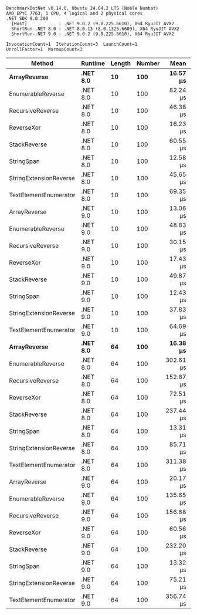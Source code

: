 ```

BenchmarkDotNet v0.14.0, Ubuntu 24.04.2 LTS (Noble Numbat)
AMD EPYC 7763, 1 CPU, 4 logical and 2 physical cores
.NET SDK 9.0.200
  [Host]            : .NET 9.0.2 (9.0.225.6610), X64 RyuJIT AVX2
  ShortRun-.NET 8.0 : .NET 8.0.13 (8.0.1325.6609), X64 RyuJIT AVX2
  ShortRun-.NET 9.0 : .NET 9.0.2 (9.0.225.6610), X64 RyuJIT AVX2

InvocationCount=1  IterationCount=3  LaunchCount=1  
UnrollFactor=1  WarmupCount=3  

```
| Method                 | Runtime  | Length | Number | Mean      | Error       | StdDev    | Median     | Min        | Max       | Allocated |
|----------------------- |--------- |------- |------- |----------:|------------:|----------:|-----------:|-----------:|----------:|----------:|
| **ArrayReverse**           | **.NET 8.0** | **10**     | **100**    |  **16.57 μs** |   **208.96 μs** | **11.454 μs** |  **10.104 μs** |   **9.803 μs** |  **29.79 μs** |  **10.09 KB** |
| EnumerableReverse      | .NET 8.0 | 10     | 100    |  82.24 μs |   178.41 μs |  9.779 μs |  79.392 μs |  74.203 μs |  93.13 μs |  25.72 KB |
| RecursiveReverse       | .NET 8.0 | 10     | 100    |  46.38 μs |   290.03 μs | 15.897 μs |  39.894 μs |  34.745 μs |  64.49 μs |  33.53 KB |
| ReverseXor             | .NET 8.0 | 10     | 100    |  16.23 μs |   141.37 μs |  7.749 μs |  13.745 μs |  10.028 μs |  24.92 μs |  10.09 KB |
| StackReverse           | .NET 8.0 | 10     | 100    |  60.55 μs |   286.61 μs | 15.710 μs |  52.707 μs |  50.303 μs |  78.64 μs |  31.19 KB |
| StringSpan             | .NET 8.0 | 10     | 100    |  12.58 μs |   149.75 μs |  8.208 μs |   9.588 μs |   6.282 μs |  21.86 μs |   5.41 KB |
| StringExtensionReverse | .NET 8.0 | 10     | 100    |  45.65 μs |   136.46 μs |  7.480 μs |  49.401 μs |  37.038 μs |  50.51 μs |  28.84 KB |
| TextElementEnumerator  | .NET 8.0 | 10     | 100    |  69.35 μs |   117.74 μs |  6.454 μs |  71.243 μs |  62.157 μs |  74.64 μs |  10.09 KB |
| ArrayReverse           | .NET 9.0 | 10     | 100    |  13.06 μs |   136.59 μs |  7.487 μs |  10.850 μs |   6.923 μs |  21.40 μs |  10.09 KB |
| EnumerableReverse      | .NET 9.0 | 10     | 100    |  48.83 μs |   179.01 μs |  9.812 μs |  53.781 μs |  37.530 μs |  55.18 μs |  17.91 KB |
| RecursiveReverse       | .NET 9.0 | 10     | 100    |  30.15 μs |   258.97 μs | 14.195 μs |  24.110 μs |  19.983 μs |  46.37 μs |  33.53 KB |
| ReverseXor             | .NET 9.0 | 10     | 100    |  17.43 μs |   188.58 μs | 10.337 μs |  13.344 μs |   9.758 μs |  29.18 μs |  10.09 KB |
| StackReverse           | .NET 9.0 | 10     | 100    |  49.87 μs |   235.69 μs | 12.919 μs |  42.449 μs |  42.378 μs |  64.79 μs |  31.19 KB |
| StringSpan             | .NET 9.0 | 10     | 100    |  12.43 μs |   160.54 μs |  8.800 μs |   8.525 μs |   6.251 μs |  22.50 μs |   5.13 KB |
| StringExtensionReverse | .NET 9.0 | 10     | 100    |  37.83 μs |   210.59 μs | 11.543 μs |  33.753 μs |  28.873 μs |  50.85 μs |  17.63 KB |
| TextElementEnumerator  | .NET 9.0 | 10     | 100    |  64.69 μs |   194.72 μs | 10.673 μs |  61.674 μs |  55.843 μs |  76.54 μs |  10.09 KB |
| **ArrayReverse**           | **.NET 8.0** | **64**     | **100**    |  **16.38 μs** |   **268.35 μs** | **14.709 μs** |   **8.156 μs** |   **7.625 μs** |  **33.36 μs** |  **30.41 KB** |
| EnumerableReverse      | .NET 8.0 | 64     | 100    | 302.61 μs |   246.58 μs | 13.516 μs | 301.321 μs | 289.780 μs | 316.72 μs |  59.31 KB |
| RecursiveReverse       | .NET 8.0 | 64     | 100    | 152.87 μs |    11.04 μs |  0.605 μs | 152.533 μs | 152.503 μs | 153.57 μs | 560.88 KB |
| ReverseXor             | .NET 8.0 | 64     | 100    |  72.51 μs |   198.33 μs | 10.871 μs |  78.415 μs |  59.962 μs |  79.15 μs |  30.41 KB |
| StackReverse           | .NET 8.0 | 64     | 100    | 237.44 μs |   506.06 μs | 27.739 μs | 235.379 μs | 210.793 μs | 266.15 μs |  88.22 KB |
| StringSpan             | .NET 8.0 | 64     | 100    |  13.31 μs |   199.88 μs | 10.956 μs |   7.074 μs |   6.893 μs |  25.96 μs |  15.56 KB |
| StringExtensionReverse | .NET 8.0 | 64     | 100    |  85.71 μs |   530.90 μs | 29.100 μs |  69.294 μs |  68.522 μs | 119.31 μs |  68.69 KB |
| TextElementEnumerator  | .NET 8.0 | 64     | 100    | 311.38 μs |   250.39 μs | 13.725 μs | 316.569 μs | 295.821 μs | 321.76 μs |  20.25 KB |
| ArrayReverse           | .NET 9.0 | 64     | 100    |  20.17 μs |   392.29 μs | 21.503 μs |   7.825 μs |   7.695 μs |  45.00 μs |  30.41 KB |
| EnumerableReverse      | .NET 9.0 | 64     | 100    | 135.65 μs |   244.93 μs | 13.426 μs | 143.327 μs | 120.143 μs | 143.47 μs |  37.94 KB |
| RecursiveReverse       | .NET 9.0 | 64     | 100    | 156.68 μs |    33.71 μs |  1.848 μs | 157.302 μs | 154.607 μs | 158.14 μs | 560.88 KB |
| ReverseXor             | .NET 9.0 | 64     | 100    |  60.56 μs |   205.70 μs | 11.275 μs |  59.075 μs |  50.097 μs |  72.50 μs |  30.41 KB |
| StackReverse           | .NET 9.0 | 64     | 100    | 232.20 μs |   569.90 μs | 31.238 μs | 226.962 μs | 203.909 μs | 265.72 μs |  88.22 KB |
| StringSpan             | .NET 9.0 | 64     | 100    |  13.32 μs |   198.62 μs | 10.887 μs |   7.343 μs |   6.732 μs |  25.89 μs |  15.56 KB |
| StringExtensionReverse | .NET 9.0 | 64     | 100    |  75.21 μs |   270.15 μs | 14.808 μs |  66.774 μs |  66.554 μs |  92.31 μs |  38.22 KB |
| TextElementEnumerator  | .NET 9.0 | 64     | 100    | 356.74 μs | 1,510.96 μs | 82.821 μs | 316.885 μs | 301.385 μs | 451.96 μs |  20.25 KB |
